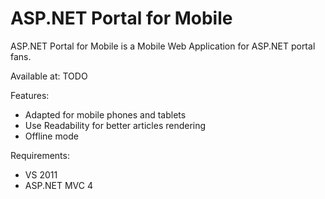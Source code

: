 ASP.NET Portal for Mobile
=========================

ASP.NET Portal for Mobile is a Mobile Web Application for ASP.NET portal fans.

Available at: TODO

Features:

* Adapted for mobile phones and tablets
* Use Readability for better articles rendering
* Offline mode

Requirements:

* VS 2011 
* ASP.NET MVC 4
